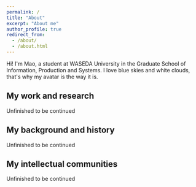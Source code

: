 ```yaml
---
permalink: /
title: "About"
excerpt: "About me"
author_profile: true
redirect_from: 
  - /about/
  - /about.html
---
```


Hi! I'm Mao, a student at WASEDA University in the Graduate School of Information, Production and Systems. I love blue skies and white clouds, that's why my avatar is the way it is.

## My work and research
Unfinished to be continued

## My background and history
Unfinished to be continued

## My intellectual communities
Unfinished to be continued
